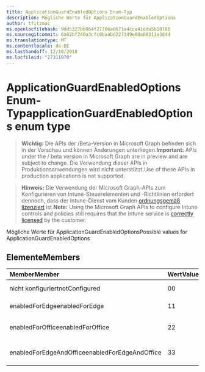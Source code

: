 ```yaml
---
title: ApplicationGuardEnabledOptions Enum-Typ
description: Mögliche Werte für ApplicationGuardEnabledOptions
author: tfitzmac
ms.openlocfilehash: 9dd5327bb964f27706a0671a4cca41dda5b10780
ms.sourcegitcommit: 6a82bf240a3cfc0baabd227349e08a08311e3d44
ms.translationtype: MT
ms.contentlocale: de-DE
ms.lasthandoff: 12/18/2018
ms.locfileid: "27311970"
---
```

# <a name="applicationguardenabledoptions-enum-type"></a><span data-ttu-id="080ca-103">ApplicationGuardEnabledOptions Enum-Typ</span><span class="sxs-lookup"><span data-stu-id="080ca-103">applicationGuardEnabledOptions enum type</span></span>

> <span data-ttu-id="080ca-104">**Wichtig:** Die APIs der /Beta-Version in Microsoft Graph befinden sich in der Vorschau und können Änderungen unterliegen.</span><span class="sxs-lookup"><span data-stu-id="080ca-104">**Important:** APIs under the / beta version in Microsoft Graph are in preview and are subject to change.</span></span> <span data-ttu-id="080ca-105">Die Verwendung dieser APIs in Produktionsanwendungen wird nicht unterstützt.</span><span class="sxs-lookup"><span data-stu-id="080ca-105">Use of these APIs in production applications is not supported.</span></span>

> <span data-ttu-id="080ca-106">**Hinweis:** Die Verwendung der Microsoft Graph-APIs zum Konfigurieren von Intune-Steuerelementen und -Richtlinien erfordert dennoch, dass der Intune-Dienst vom Kunden [ordnungsgemäß lizenziert](https://go.microsoft.com/fwlink/?linkid=839381) ist.</span><span class="sxs-lookup"><span data-stu-id="080ca-106">**Note:** Using the Microsoft Graph APIs to configure Intune controls and policies still requires that the Intune service is [correctly licensed](https://go.microsoft.com/fwlink/?linkid=839381) by the customer.</span></span>

<span data-ttu-id="080ca-107">Mögliche Werte für ApplicationGuardEnabledOptions</span><span class="sxs-lookup"><span data-stu-id="080ca-107">Possible values for ApplicationGuardEnabledOptions</span></span>
## <a name="members"></a><span data-ttu-id="080ca-108">Elemente</span><span class="sxs-lookup"><span data-stu-id="080ca-108">Members</span></span>
|<span data-ttu-id="080ca-109">Member</span><span class="sxs-lookup"><span data-stu-id="080ca-109">Member</span></span>|<span data-ttu-id="080ca-110">Wert</span><span class="sxs-lookup"><span data-stu-id="080ca-110">Value</span></span>|<span data-ttu-id="080ca-111">Beschreibung</span><span class="sxs-lookup"><span data-stu-id="080ca-111">Description</span></span>|
|:---|:---|:---|
|<span data-ttu-id="080ca-112">nicht konfiguriert</span><span class="sxs-lookup"><span data-stu-id="080ca-112">notConfigured</span></span>|<span data-ttu-id="080ca-113">0</span><span class="sxs-lookup"><span data-stu-id="080ca-113">0</span></span>|<span data-ttu-id="080ca-114">Nicht konfiguriert</span><span class="sxs-lookup"><span data-stu-id="080ca-114">Not Configured</span></span>|
|<span data-ttu-id="080ca-115">enabledForEdge</span><span class="sxs-lookup"><span data-stu-id="080ca-115">enabledForEdge</span></span>|<span data-ttu-id="080ca-116">1</span><span class="sxs-lookup"><span data-stu-id="080ca-116">1</span></span>|<span data-ttu-id="080ca-117">Für einen Edgeserver aktiviert</span><span class="sxs-lookup"><span data-stu-id="080ca-117">Enabled For Edge</span></span>|
|<span data-ttu-id="080ca-118">enabledForOffice</span><span class="sxs-lookup"><span data-stu-id="080ca-118">enabledForOffice</span></span>|<span data-ttu-id="080ca-119">2</span><span class="sxs-lookup"><span data-stu-id="080ca-119">2</span></span>|<span data-ttu-id="080ca-120">Für Office aktiviert</span><span class="sxs-lookup"><span data-stu-id="080ca-120">Enabled For Office</span></span>|
|<span data-ttu-id="080ca-121">enabledForEdgeAndOffice</span><span class="sxs-lookup"><span data-stu-id="080ca-121">enabledForEdgeAndOffice</span></span>|<span data-ttu-id="080ca-122">3</span><span class="sxs-lookup"><span data-stu-id="080ca-122">3</span></span>|<span data-ttu-id="080ca-123">Für die Edge- und Office aktiviert</span><span class="sxs-lookup"><span data-stu-id="080ca-123">Enabled For Edge And Office</span></span>|






